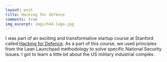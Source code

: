 ```yaml
---
layout: post
title: Hacking for defence
comments: true
img_excerpt: imgs/h4d-logo.jpg
---
```


I was part of an exciting and transformative startup course at Stanford called [Hacking for Defence](https://australumina.wordpress.com). As a part of this course, we used principles from the Lean Launchpad methodology to solve specific National Security Issues. I got to learn a little bit about the US military industrial complex.